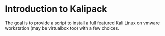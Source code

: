 # Introduction to Kalipack

The goal is to provide a script to install a full featured Kali Linux on vmware workstation (may be virtualbox too) with a few choices.

